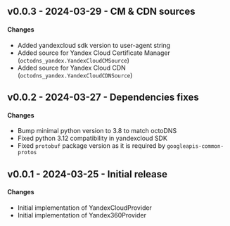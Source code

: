 ## v0.0.3 - 2024-03-29 - CM & CDN sources

#### Changes

* Added yandexcloud sdk version to user-agent string
* Added source for Yandex Cloud Certificate Manager (`octodns_yandex.YandexCloudCMSource`)
* Added source for Yandex Cloud CDN (`octodns_yandex.YandexCloudCDNSource`)

## v0.0.2 - 2024-03-27 - Dependencies fixes

#### Changes

* Bump minimal python version to 3.8 to match octoDNS
* Fixed python 3.12 compatibility in yandexcloud SDK
* Fixed `protobuf` package version as it is required by `googleapis-common-protos`

## v0.0.1 - 2024-03-25 - Initial release

#### Changes

* Initial implementation of YandexCloudProvider
* Initial implementation of Yandex360Provider
